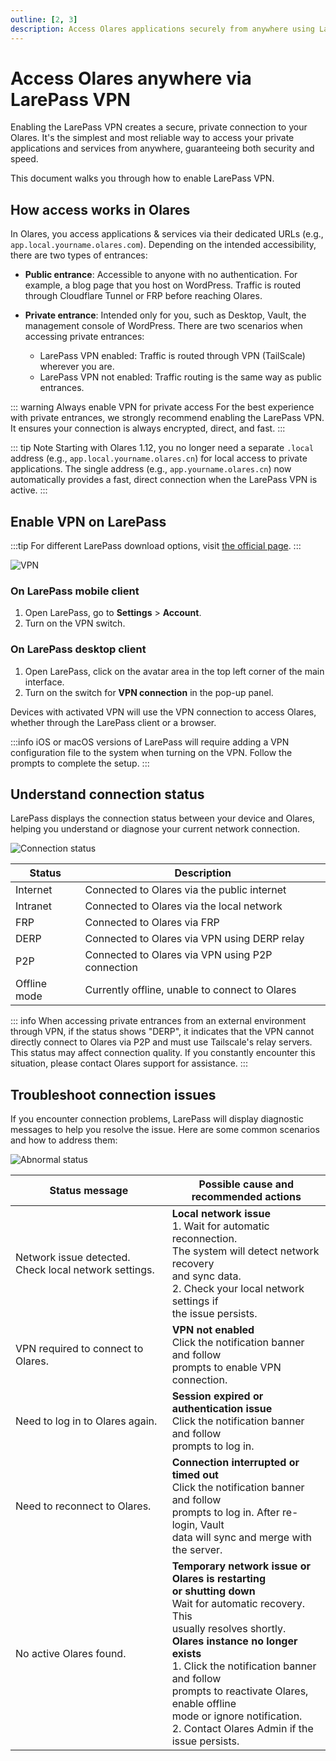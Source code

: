 ```yaml
---
outline: [2, 3]
description: Access Olares applications securely from anywhere using LarePass VPN. Learn about VPN setup and troubleshooting in LarePass.
---
```


# Access Olares anywhere via LarePass VPN

Enabling the LarePass VPN creates a secure, private connection to your Olares. It's the simplest and most reliable way to access your private applications and services from anywhere, guaranteeing both security and speed.

This document walks you through how to enable LarePass VPN.

## How access works in Olares

In Olares, you access applications & services via their dedicated URLs (e.g., `app.local.yourname.olares.com`). Depending on the intended accessibility, there are two types of entrances:

- **Public entrance**: Accessible to anyone with no authentication. For example, a blog page that you host on WordPress. Traffic is routed through Cloudflare Tunnel or FRP before reaching Olares.
- **Private entrance**: Intended only for you, such as Desktop, Vault, the management console of WordPress. There are two scenarios when accessing private entrances:

  - LarePass VPN enabled: Traffic is routed through VPN (TailScale) wherever you are.
  - LarePass VPN not enabled: Traffic routing is the same way as public entrances.   

::: warning Always enable VPN for private access
For the best experience with private entrances, we strongly recommend enabling the LarePass VPN. It ensures your connection is always encrypted, direct, and fast. 
:::

::: tip Note
Starting with Olares 1.12, you no longer need a separate `.local` address (e.g., `app.local.yourname.olares.cn`) for local access to private applications. The single address (e.g., `app.yourname.olares.cn`) now automatically provides a fast, direct connection when the LarePass VPN is active.
:::

## Enable VPN on LarePass

:::tip
For different LarePass download options, visit [the official page](https://olares.com/larepass).
:::

![VPN](/images/manual/larepass/vpn.jpg)

### On LarePass mobile client
1. Open LarePass, go to **Settings** > **Account**.
2. Turn on the VPN switch.

### On LarePass desktop client
1. Open LarePass, click on the avatar area in the top left corner of the main interface.
2. Turn on the switch for **VPN connection** in the pop-up panel.

Devices with activated VPN will use the VPN connection to access Olares, whether through the LarePass client or a browser.

:::info
iOS or macOS versions of LarePass will require adding a VPN configuration file to the system when turning on the VPN. Follow the prompts to complete the setup.
:::

## Understand connection status
LarePass displays the connection status between your device and Olares, helping you understand or diagnose your current network connection.

![Connection status](/images/manual/larepass/connection-status.jpg)

| Status       | Description                                      |
|--------------|--------------------------------------------------|
| Internet     | Connected to Olares via the public internet      |
| Intranet     | Connected to Olares via the local network        |
| FRP          | Connected to Olares via FRP                      |
| DERP         | Connected to Olares via VPN using DERP relay     |
| P2P          | Connected to Olares via VPN using P2P connection |
| Offline mode | Currently offline, unable to connect to Olares   |

::: info
When accessing private entrances from an external environment through VPN, if the status shows "DERP", it indicates that the VPN cannot directly connect to Olares via P2P and must use Tailscale's relay servers. This status may affect connection quality. If you constantly encounter this situation, please contact Olares support for assistance.
:::

## Troubleshoot connection issues
If you encounter connection problems, LarePass will display diagnostic messages to help you resolve the issue. Here are some common scenarios and how to address them:

![Abnormal status](/images/manual/larepass/abnormal_state.png)

| Status message                                        | Possible cause and recommended actions                                                                                                                                                                                                                                                                                                                                            |
|-------------------------------------------------------|-----------------------------------------------------------------------------------------------------------------------------------------------------------------------------------------------------------------------------------------------------------------------------------------------------------------------------------------------------------------------------------|
| Network issue detected. Check local network settings. | **Local network issue** <br> 1. Wait for automatic reconnection. <br/>The system will detect network recovery <br/>and sync data.<br/> 2. Check your local network settings if <br/>the issue persists.                                                                                                                                                                           |
| VPN required to connect to Olares.                    | **VPN not enabled** <br> Click the notification banner and follow <br/>prompts to enable VPN connection.                                                                                                                                                                                                                                                                        |
| Need to log in to Olares again.                       | **Session expired or authentication issue** <br> Click the notification banner and follow<br/> prompts to log in.                                                                                                                                                                                                                                                                 |
| Need to reconnect to Olares.                          | **Connection interrupted or timed out** <br> Click the notification banner and follow<br/> prompts to log in. After re-login, Vault <br/>data will sync and merge with the server.                                                                                                                                                                                                |
| No active Olares found.                               | **Temporary network issue or Olares is restarting<br/> or shutting down** <br> Wait for automatic recovery. This <br/>usually resolves shortly. <br> **Olares instance no longer exists** <br> 1. Click the notification banner and follow<br/> prompts to reactivate Olares, enable offline <br/>mode or ignore notification. <br> 2. Contact Olares Admin if the issue persists. |
